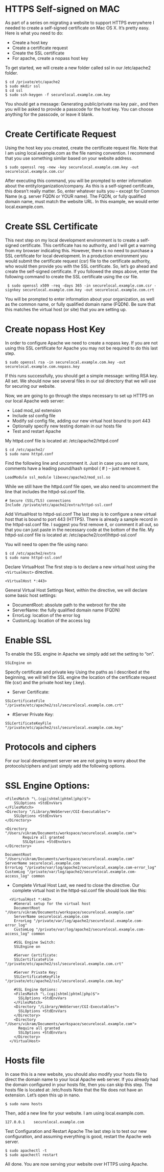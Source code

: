 # HTTPS Self-signed on MAC
As part of a series on migrating a website to support HTTPS everywhere I needed to create a self-signed certificate on Mac OS X. It’s pretty easy. Here is what you need to do:
- Create a host key
- Create a certificate request
- Create the SSL certificate
- For apache, create a nopass host key
 
To get started, we will create a new folder called ssl in our /etc/apache2 folder.
 
```
$ cd /private/etc/apache2
$ sudo mkdir ssl
$ cd ssl
$ sudo ssh-keygen -f securelocal.example.com.key
```

You should get a message: Generating public/private rsa key pair., and then you will be asked to provide a passcode for the host key. You can choose anything for the passcode, or leave it blank.
# Create Certificate Request
Using the host key you created, create the certificate request file. Note that I am using local.example.com as the file naming convention. I recommend that you use something similar based on your website address.
 
```
$ sudo openssl req -new -key securelocal.example.com.key -out securelocal.example.com.csr
 ```
After executing this command, you will be prompted to enter information about the entity/organization/company. As this is a self-signed certificate, this doesn’t really matter. So, enter whatever suits you – except for Common Name (e.g. server FQDN or YOUR name). The FQDN, or fully qualified domain name, must match the website URL. In this example, we would enter local.example.com.

# Create SSL Certificate
This next step on my local development environment is to create a self-signed certificate. This certificate has no authority, and I will get a warning from my browser indicating this. However, there is no need to purchase a SSL certificate for local development. In a production environment you would submit the certificate request (csr) file to the certificate authority, who would then provide you with the SSL certificate.
So, let’s go ahead and create the self-signed certificate. If you followed the steps above, enter the following command to create the SSL certificate using the csr file.
```
 $ sudo openssl x509 -req -days 365 -in securelocal.example.com.csr -signkey securelocal.example.com.key -out securelocal.example.com.crt
```
 
You will be prompted to enter information about your organization, as well as the common name, or fully qualified domain name (FQDN). Be sure that this matches the virtual host (or site) that you are setting up.
 

# Create nopass Host Key
In order to configure Apache we need to create a nopass key. If you are not using this SSL certificate for Apache you may not be required to do this last step.
 
```
$ sudo openssl rsa -in securelocal.example.com.key -out securelocal.example.com.nopass.key
```
If this runs successfully, you should get a simple message: writing RSA key. All set. We should now see several files in our ssl directory that we will use for securing our website.

Now, we are going to go through the steps necessary to set up HTTPS on our local Apache web server:
- Load mod_ssl extension
- Include ssl config file
- Modify ssl config file, adding our new virtual host bound to port 443
- Optionally specify new testing domain in our hosts file
- Test and restart Apache
 
My httpd.conf file is located at: /etc/apache2/httpd.conf
```
$ cd /etc/apache2/
$ sudo nano httpd.conf
```

Find the following line and uncomment it. Just in case you are not sure, comments have a leading pound/hash symbol ( # ) – just remove it.

```
LoadModule ssl_module libexec/apache2/mod_ssl.so
```
While we still have the httpd.conf file open, we also need to uncomment the line that includes the httpd-ssl.conf file.
```
# Secure (SSL/TLS) connections
Include /private/etc/apache2/extra/httpd-ssl.conf
```
Add VirtualHost to httpd-ssl.conf
The last step is to configure a new virtual host that is bound to port 443 (HTTPS). There is already a sample <VirtualHost> record in the httpd-ssl.conf file. I suggest you first remove it, or comment it all out, so that you can just paste in the necessary code at the bottom of the file.
My httpd-ssl.conf file is located at: /etc/apache2/conf/httpd-ssl.conf

You will need to open the file using nano:
```
$ cd /etc/apache2/extra
$ sudo nano httpd-ssl.conf
```
Declare VirtualHost
The first step is to declare a new virtual host using the ```<VirtualHost>``` directive.
```
<VirtualHost *:443>
```
General Virtual Host Settings
Next, within the <VirtualHost> directive, we will declare some basic host settings:
- DocumentRoot: absolute path to the webroot for the site
- ServerName: the fully qualified domain name (FQDN)
- ErrorLog: location of the error log
- CustomLog: location of the access log

# Enable SSL
To enable the SSL engine in Apache we simply add set the setting to “on”.
```#SSL Engine Switch
SSLEngine on
```
Specify certificate and private key
Using the paths as I described at the beginning, we will tell the SSL engine the location of the certificate request file (csr) and the private host key (.key).
 
- Server Certificate:
```/private/etc/apache2/ssl/securelocal.example.com.crt
SSLCertificateFile "/private/etc/apache2/ssl/securelocal.example.com.crt"
```
- #Server Private Key:
```/private/etc/apache2/ssl/securelocal.example.com.key
SSLCertificateKeyFile "/private/etc/apache2/ssl/securelocal.example.com.key"
``` 

# Protocols and ciphers
For our local development server we are not going to worry about the protocols/ciphers and just simply add the following options.
# SSL Engine Options:
```
<FilesMatch "\.(cgi|shtml|phtml|php)$">
    SSLOptions +StdEnvVars
</FilesMatch>
<Directory "/Library/WebServer/CGI-Executables">
    SSLOptions +StdEnvVars
</Directory>
 
<Directory "/Users/vikram/Documents/workspace/securelocal.example.com">
        Require all granted
        SSLOptions +StdEnvVars
</Directory>

DocumentRoot "/Users/vikram/Documents/workspace/securelocal.example.com"
ServerName securelocal.example.com
ErrorLog "/private/var/log/apache2/securelocal.example.com-error_log"
CustomLog "/private/var/log/apache2/securelocal.example.com-access_log" common
```

- Complete Virtual Host
Last, we need to close the <VirtualHost> directive. Our complete virtual host in the httpd-ssl.conf file should look like this:
```
  <VirtualHost *:443>
    #General setup for the virtual host
    DocumentRoot "/Users/vikram/Documents/workspace/securelocal.example.com"
    ServerName securelocal.example.com
    ErrorLog "/private/var/log/apache2/securelocal.example.com-error_log"
    CustomLog "/private/var/log/apache2/securelocal.example.com-access_log" common

    #SSL Engine Switch:
    SSLEngine on

    #Server Certificate:
    SSLCertificateFile "/private/etc/apache2/ssl/securelocal.example.com.crt"

    #Server Private Key:
    SSLCertificateKeyFile "/private/etc/apache2/ssl/securelocal.example.com.key"

    #SSL Engine Options:
    <FilesMatch "\.(cgi|shtml|phtml|php)$">
      SSLOptions +StdEnvVars
    </FilesMatch>
    <Directory "/Library/WebServer/CGI-Executables">
      SSLOptions +StdEnvVars
    </Directory>
    <Directory "/Users/vikram/Documents/workspace/securelocal.example.com">
      Require all granted
      SSLOptions +StdEnvVars
    </Directory>
  </VirtualHost>
```

# Hosts file
In case this is a new website, you should also modify your hosts file to direct the domain name to your local Apache web server. If you already had the domain configured in your hosts file, then you can skip this step.
The hosts file is located at: /etc/hosts
Note that the file does not have an extension. Let’s open this up in nano.
```$ cd /etc
$ sudo nano hosts
```
Then, add a new line for your website. I am using local.example.com.
```
127.0.0.1    securelocal.example.com
```
Test Configuration and Restart Apache
The last step is to test our new configuration, and assuming everything is good, restart the Apache web server.
```
$ sudo apachectl -t
$ sudo apachectl restart
```
All done. You are now serving your website over HTTPS using Apache.

